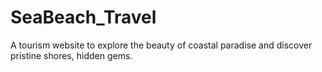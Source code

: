 # SeaBeach_Travel
A tourism website to explore the beauty of coastal paradise and discover pristine shores, hidden gems.
